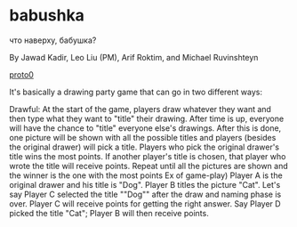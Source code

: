 # babushka
что наверху, бабушка?

By Jawad Kadir, Leo Liu (PM), Arif Roktim, and Michael Ruvinshteyn

[proto0](http://206.189.178.173)

It's basically a drawing party game that can go in two different ways:
 
Drawful:
At the start of the game, players draw whatever they want and then type what they want to "title" their drawing. After time is up, everyone will have the chance to "title" everyone else's drawings. After this is done, one picture will be shown with all the possible titles and players (besides the original drawer) will pick a title. Players who pick the original drawer's title wins the most points. If another player's title is chosen, that player who wrote the title will receive points. Repeat until all the pictures are shown and the winner is the one with the most points
Ex of game-play) Player A is the original drawer and his title is "Dog". Player B titles the picture "Cat". Let's say Player C selected the title ""Dog"" after the draw and naming phase is over. Player C will receive points for getting the right answer. Say Player D picked the title "Cat"; Player B will then receive points.

